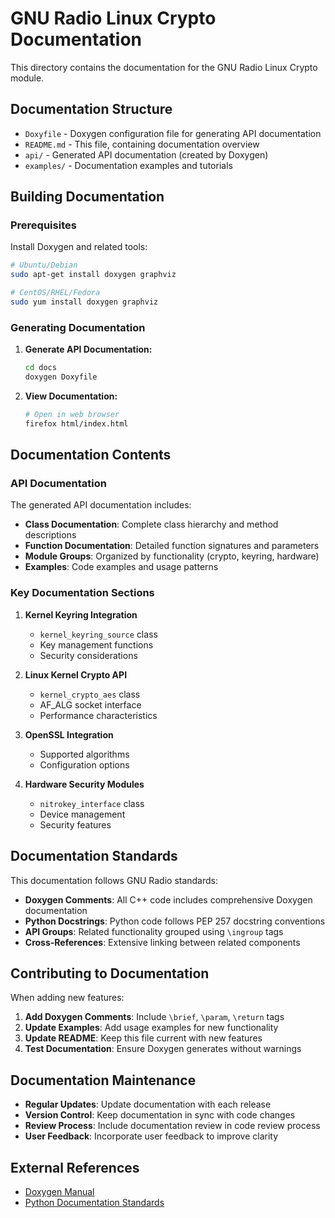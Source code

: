 # GNU Radio Linux Crypto Documentation

This directory contains the documentation for the GNU Radio Linux Crypto module.

## Documentation Structure

- `Doxyfile` - Doxygen configuration file for generating API documentation
- `README.md` - This file, containing documentation overview
- `api/` - Generated API documentation (created by Doxygen)
- `examples/` - Documentation examples and tutorials

## Building Documentation

### Prerequisites

Install Doxygen and related tools:

```bash
# Ubuntu/Debian
sudo apt-get install doxygen graphviz

# CentOS/RHEL/Fedora
sudo yum install doxygen graphviz
```

### Generating Documentation

1. **Generate API Documentation:**
   ```bash
   cd docs
   doxygen Doxyfile
   ```

2. **View Documentation:**
   ```bash
   # Open in web browser
   firefox html/index.html
   ```

## Documentation Contents

### API Documentation

The generated API documentation includes:

- **Class Documentation**: Complete class hierarchy and method descriptions
- **Function Documentation**: Detailed function signatures and parameters
- **Module Groups**: Organized by functionality (crypto, keyring, hardware)
- **Examples**: Code examples and usage patterns

### Key Documentation Sections

1. **Kernel Keyring Integration**
   - `kernel_keyring_source` class
   - Key management functions
   - Security considerations

2. **Linux Kernel Crypto API**
   - `kernel_crypto_aes` class
   - AF_ALG socket interface
   - Performance characteristics

3. **OpenSSL Integration**
   - Supported algorithms
   - Configuration options

4. **Hardware Security Modules**
   - `nitrokey_interface` class
   - Device management
   - Security features

## Documentation Standards

This documentation follows GNU Radio standards:

- **Doxygen Comments**: All C++ code includes comprehensive Doxygen documentation
- **Python Docstrings**: Python code follows PEP 257 docstring conventions
- **API Groups**: Related functionality grouped using `\ingroup` tags
- **Cross-References**: Extensive linking between related components

## Contributing to Documentation

When adding new features:

1. **Add Doxygen Comments**: Include `\brief`, `\param`, `\return` tags
2. **Update Examples**: Add usage examples for new functionality
3. **Update README**: Keep this file current with new features
4. **Test Documentation**: Ensure Doxygen generates without warnings

## Documentation Maintenance

- **Regular Updates**: Update documentation with each release
- **Version Control**: Keep documentation in sync with code changes
- **Review Process**: Include documentation review in code review process
- **User Feedback**: Incorporate user feedback to improve clarity

## External References

- [Doxygen Manual](https://www.doxygen.nl/manual/)
- [Python Documentation Standards](https://www.python.org/dev/peps/pep-0257/)

